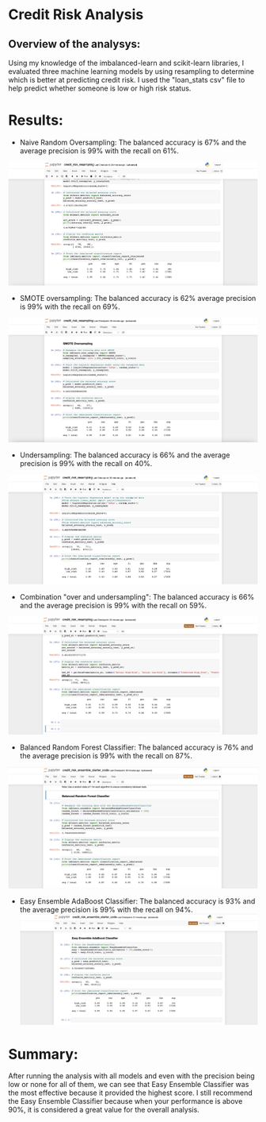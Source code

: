 # Credit Risk Analysis

## Overview of the analysys:
Using my knowledge of the imbalanced-learn and scikit-learn libraries, I evaluated three machine learning models by using resampling to determine which is better at predicting credit risk. I used the "loan_stats csv" file to help predict whether someone is low or high risk status.

# Results:

- Naive Random Oversampling: The balanced accuracy is 67% and the average precision is 99% with the recall on 61%.

![This is an image](https://github.com/KandiJayana/Credit_Risk_Analysis/blob/c088f393454a4425bb33d932104b5d3b0cd7a0e7/PNG/Naive%20Random%20Oversampling.png)

- SMOTE oversampling: The balanced accuracy is 62% average precision is 99% with the recall on 69%.

![This is an image](https://github.com/KandiJayana/Credit_Risk_Analysis/blob/c088f393454a4425bb33d932104b5d3b0cd7a0e7/PNG/SMOTE%20oversampling.png)

- Undersampling: The balanced accuracy is 66% and the average precision is 99% with the recall on 40%.

![This is an image](https://github.com/KandiJayana/Credit_Risk_Analysis/blob/c088f393454a4425bb33d932104b5d3b0cd7a0e7/PNG/Undersampling.png)

- Combination "over and undersampling": The balanced accuracy is 66% and the average precision is 99% with the recall on 59%.

![This is an image](https://github.com/KandiJayana/Credit_Risk_Analysis/blob/c088f393454a4425bb33d932104b5d3b0cd7a0e7/PNG/Combination.png)

- Balanced Random Forest Classifier: The balanced accuracy is 76% and the average precision is 99% with the recall on 87%.

![This is an image](https://github.com/KandiJayana/Credit_Risk_Analysis/blob/c088f393454a4425bb33d932104b5d3b0cd7a0e7/PNG/Balanced%20Random%20Forest.png)

- Easy Ensemble AdaBoost Classifier: The balanced accuracy is 93% and the average precision is 99% with the recall on 94%.
![This is an image](https://github.com/KandiJayana/Credit_Risk_Analysis/blob/c088f393454a4425bb33d932104b5d3b0cd7a0e7/PNG/Easy%20Ensemble%20AdaBoost.png)



# Summary: 
After running the analysis with all models and even with the precision being low or none for all of them, we can see that Easy Ensemble Classifier was the most effective because it provided the highest score.
I still recommend the Easy Ensemble Classifier because when your performance is above 90%, it is considered a great value for the overall analysis.
